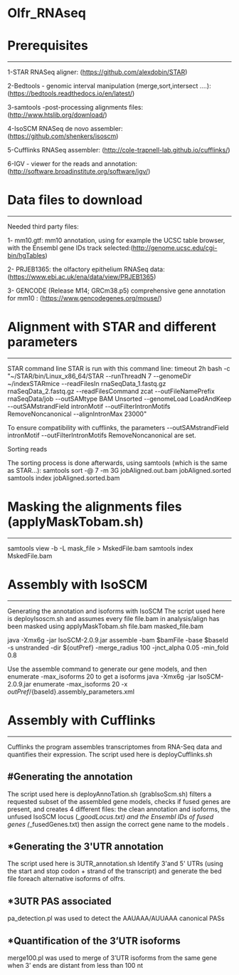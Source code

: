 # Olfr_RNAseq


# Prerequisites
-------
1-STAR RNASeq aligner: (https://github.com/alexdobin/STAR)

2-Bedtools - genomic interval manipulation (merge,sort,intersect ....):(https://bedtools.readthedocs.io/en/latest/)

3-samtools -post-processing alignments  files: (http://www.htslib.org/download/)

4-IsoSCM RNASeq de novo assembler: (https://github.com/shenkers/isoscm)

5-Cufflinks RNASeq assembler: (http://cole-trapnell-lab.github.io/cufflinks/)

6-IGV - viewer for the reads and annotation:(http://software.broadinstitute.org/software/igv/)


# Data files to download
--------
Needed third party files:

1- mm10.gtf: mm10 annotation, using for example the UCSC table browser, with the Ensembl gene IDs track selected:(http://genome.ucsc.edu/cgi-bin/hgTables)

2- PRJEB1365: the olfactory epithelium RNASeq data:(https://www.ebi.ac.uk/ena/data/view/PRJEB1365)

3- GENCODE (Release M14; GRCm38.p5) comprehensive gene annotation for mm10 : (https://www.gencodegenes.org/mouse/)

#

# Alignment with STAR and different parameters
--------
STAR command line
STAR is run with this command line:
timeout 2h bash -c "~/STAR/bin/Linux_x86_64/STAR --runThreadN 7 --genomeDir ~/indexSTARmice --readFilesIn rnaSeqData_1.fastq.gz rnaSeqData_2.fastq.gz --readFilesCommand zcat --outFileNamePrefix rnaSeqData/job --outSAMtype BAM Unsorted --genomeLoad LoadAndKeep --outSAMstrandField intronMotif --outFilterIntronMotifs RemoveNoncanonical --alignIntronMax 23000"


To ensure compatibility with cufflinks, the parameters --outSAMstrandField intronMotif --outFilterIntronMotifs RemoveNoncanonical are set. 

Sorting reads

The sorting process is done afterwards, using samtools (which is the same as STAR...):
samtools sort -@ 7 -m 3G jobAligned.out.bam jobAligned.sorted
samtools index jobAligned.sorted.bam


# Masking the alignments files (applyMaskTobam.sh)
-------
samtools view -b -L  mask_file > MskedFile.bam
samtools index MskedFile.bam

# Assembly with IsoSCM
-------
Generating the annotation and isoforms with IsoSCM
The script used here is deployIsoscm.sh and assumes every file file.bam in analysis/align has been masked using applyMaskTobam.sh file.bam masked_file.bam

java -Xmx6g -jar IsoSCM-2.0.9.jar assemble -bam $bamFile -base $baseId -s unstranded -dir ${outPref} -merge_radius 100 -jnct_alpha 0.05 -min_fold 0.8

Use the assemble command to generate our gene models, and then enumerate -max_isoforms 20 to get a  isoforms
java -Xmx6g -jar IsoSCM-2.0.9.jar enumerate -max_isoforms 20 -x ${outPref}/${baseId}.assembly_parameters.xml


# Assembly with Cufflinks
-------
Cufflinks the program assembles transcriptomes from RNA-Seq data and quantifies their expression.
The script used here is deployCufflinks.sh

#Generating the annotation 
-------
The script used here is deployAnnoTation.sh (grabIsoScm.sh) filters a requested subset of the assembled gene models, checks if fused genes are present, and creates 4 different files: the clean annotation and isoforms, the unfused IsoSCM locus (*_goodLocus.txt) and the Ensembl IDs of fused genes (*_fusedGenes.txt) then assign the correct gene name to the models . 

*Generating the 3'UTR annotation
-------
The script used here is 3UTR_annotation.sh Identify 3'and 5' UTRs (using the start and stop codon + strand of the transcript) and generate the bed file foreach alternative isoforms of olfrs.

*3UTR PAS associated
-------
pa_detection.pl was used to detect the AAUAAA/AUUAAA canonical PASs

*Quantification of the 3’UTR isoforms
-------
merge100.pl was used to merge of 3’UTR isoforms from the same gene when 3’ ends are distant from less than 100 nt


